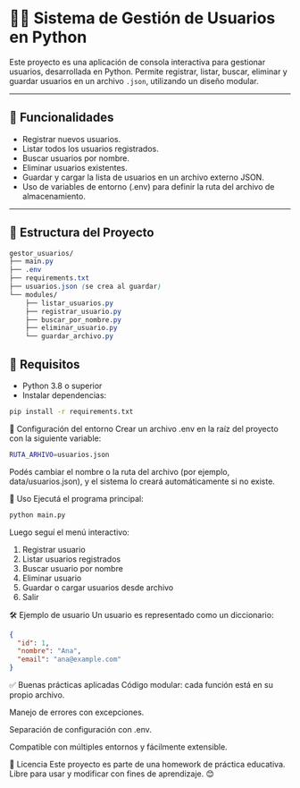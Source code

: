 # 🧑‍💻 Sistema de Gestión de Usuarios en Python

Este proyecto es una aplicación de consola interactiva para gestionar usuarios, desarrollada en Python. Permite registrar, listar, buscar, eliminar y guardar usuarios en un archivo `.json`, utilizando un diseño modular.

---

## 🚀 Funcionalidades

- Registrar nuevos usuarios.
- Listar todos los usuarios registrados.
- Buscar usuarios por nombre.
- Eliminar usuarios existentes.
- Guardar y cargar la lista de usuarios en un archivo externo JSON.
- Uso de variables de entorno (.env) para definir la ruta del archivo de almacenamiento.

---

## 📁 Estructura del Proyecto

```css
gestor_usuarios/
├── main.py
├── .env
├── requirements.txt
├── usuarios.json (se crea al guardar)
└── modules/
    ├── listar_usuarios.py
    ├── registrar_usuario.py
    ├── buscar_por_nombre.py
    ├── eliminar_usuario.py
    └── guardar_archivo.py
```

## 🧪 Requisitos

- Python 3.8 o superior
- Instalar dependencias:

```bash
pip install -r requirements.txt
```

🔧 Configuración del entorno
Crear un archivo .env en la raíz del proyecto con la siguiente variable:

```bash
RUTA_ARHIVO=usuarios.json
```
Podés cambiar el nombre o la ruta del archivo (por ejemplo, data/usuarios.json), y el sistema lo creará automáticamente si no existe.

📌 Uso
Ejecutá el programa principal:

```bash
python main.py
```
Luego seguí el menú interactivo:

1. Registrar usuario
2. Listar usuarios registrados
3. Buscar usuario por nombre
4. Eliminar usuario
5. Guardar o cargar usuarios desde archivo
6. Salir

🛠️ Ejemplo de usuario
Un usuario es representado como un diccionario:

```json
{
  "id": 1,
  "nombre": "Ana",
  "email": "ana@example.com"
}
```

✅ Buenas prácticas aplicadas
Código modular: cada función está en su propio archivo.

Manejo de errores con excepciones.

Separación de configuración con .env.

Compatible con múltiples entornos y fácilmente extensible.

📝 Licencia
Este proyecto es parte de una homework de práctica educativa. Libre para usar y modificar con fines de aprendizaje. 😊